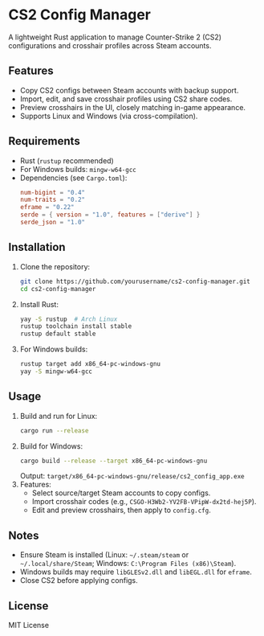 # CS2 Config Manager

A lightweight Rust application to manage Counter-Strike 2 (CS2) configurations and crosshair profiles across Steam accounts.

## Features
- Copy CS2 configs between Steam accounts with backup support.
- Import, edit, and save crosshair profiles using CS2 share codes.
- Preview crosshairs in the UI, closely matching in-game appearance.
- Supports Linux and Windows (via cross-compilation).

## Requirements
- Rust (`rustup` recommended)
- For Windows builds: `mingw-w64-gcc`
- Dependencies (see `Cargo.toml`):
  ```toml
  num-bigint = "0.4"
  num-traits = "0.2"
  eframe = "0.22"
  serde = { version = "1.0", features = ["derive"] }
  serde_json = "1.0"
  ```

## Installation
1. Clone the repository:
   ```bash
   git clone https://github.com/yourusername/cs2-config-manager.git
   cd cs2-config-manager
   ```
2. Install Rust:
   ```bash
   yay -S rustup  # Arch Linux
   rustup toolchain install stable
   rustup default stable
   ```
3. For Windows builds:
   ```bash
   rustup target add x86_64-pc-windows-gnu
   yay -S mingw-w64-gcc
   ```

## Usage
1. Build and run for Linux:
   ```bash
   cargo run --release
   ```
2. Build for Windows:
   ```bash
   cargo build --release --target x86_64-pc-windows-gnu
   ```
   Output: `target/x86_64-pc-windows-gnu/release/cs2_config_app.exe`
3. Features:
   - Select source/target Steam accounts to copy configs.
   - Import crosshair codes (e.g., `CSGO-H3Wb2-YV2FB-VPipW-dx2td-hej5P`).
   - Edit and preview crosshairs, then apply to `config.cfg`.

## Notes
- Ensure Steam is installed (Linux: `~/.steam/steam` or `~/.local/share/Steam`; Windows: `C:\Program Files (x86)\Steam`).
- Windows builds may require `libGLESv2.dll` and `libEGL.dll` for `eframe`.
- Close CS2 before applying configs.

## License
MIT License
